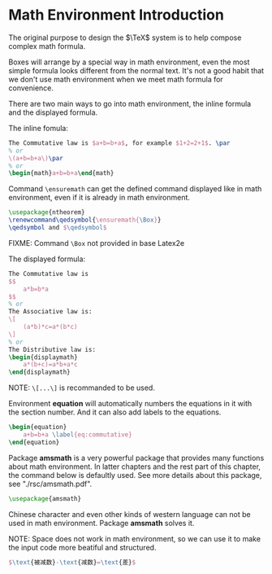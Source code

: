 # Math Environment Introduction

The original purpose to design the $\TeX$ system is to help compose complex math formula.

Boxes will arrange by a special way in math environment, even the most simple formula looks different from the normal text. It's not a good habit that we don't use math environment when we meet math formula for convenience.

There are two main ways to go into math environment, the inline formula and the displayed formula.

The inline fomula:

```latex
The Commutative law is $a+b=b+a$, for example $1+2=2+1$. \par
% or
\(a+b=b+a\)\par
% or
\begin{math}a+b=b+a\end{math}
```

Command `\ensuremath` can get the defined command displayed like in math environment, even if it is already in math environment.

```latex
\usepackage{ntheorem}
\renewcommand\qedsymbol{\ensuremath{\Box}}
\qedsymbol and $\qedsymbol$
```

FIXME: Command `\Box` not provided in base Latex2e

The displayed formula:

```latex
The Commutative law is
$$
    a*b=b*a
$$
% or
The Associative law is:
\[
    (a*b)*c=a*(b*c)
\]
% or
The Distributive law is:
\begin{displaymath}
    a*(b+c)=a*b+a*c
\end{displaymath}
```

NOTE: `\[...\]` is recommanded to be used.

Environment **equation** will automatically numbers the equations  in it with the section number. And it can also add labels to the equations.

```latex
\begin{equation}
    a+b=b+a \label{eq:commutative}
\end{equation}
```

Package **amsmath** is a very powerful package that provides many functions about math environment. In latter chapters and the rest part of this chapter, the command below is defaultly used. See more details about this package, see "./rsc/amsmath.pdf".

```latex
\usepackage{amsmath}
```

Chinese character and even other kinds of western language can not be used in math environment. Package **amsmath** solves it.

NOTE: Space does not work in math environment, so we can use it to make the input code more beatiful and structured.

```latex
$\text{被减数}-\text{减数}=\text{差}$
```
